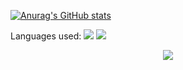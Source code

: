 <!--
**H4ckerxx44/H4ckerxx44** is a ✨ _special_ ✨ repository because its `README.md` (this file) appears on your GitHub profile.

Here are some ideas to get you started:

- 🔭 I’m currently working on ...
- 🌱 I’m currently learning ...
- 👯 I’m looking to collaborate on ...
- 🤔 I’m looking for help with ...
- 💬 Ask me about ...
- 📫 How to reach me: ...
- 😄 Pronouns: ...
- ⚡ Fun fact: ...
-->


[![Anurag's GitHub stats](https://github-readme-stats.vercel.app/api?username=H4ckerxx44&count_private=true&show_icons=true&theme=dark)](https://github.com/anuraghazra/github-readme-stats)


<!--   Top Languages Using -->
Languages used:
![](https://github-profile-summary-cards.vercel.app/api/cards/repos-per-language?username=H4ckerxx44&count_private=true&show_icons=true&theme=nord_dark)
![](https://github-profile-summary-cards.vercel.app/api/cards/most-commit-language?username=H4ckerxx44&count_private=true&show_icons=true&theme=nord_dark)



<!-- retro visitor counter -->  
<p align="center" >   
  <img src="https://profile-counter.glitch.me/H4ckerxx44/count.svg" />  
</p>
